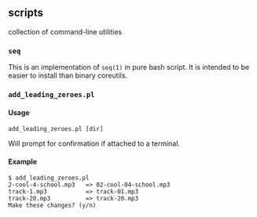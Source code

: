 ## scripts

collection of command-line utilities

### `seq`

This is an implementation of `seq(1)` in pure bash script.
It is intended to be easier to install than binary coreutils.

### `add_leading_zeroes.pl`

#### Usage

    add_leading_zeroes.pl [dir]

Will prompt for confirmation if attached to a terminal.

#### Example

    $ add_leading_zeroes.pl
    2-cool-4-school.mp3   => 02-cool-04-school.mp3
    track-1.mp3           => track-01.mp3
    track-20.mp3          => track-20.mp3
    Make these changes? (y/n) 
